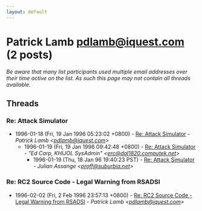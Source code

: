```yaml
---
layout: default
---
```


# Patrick Lamb <pdlamb@iquest.com> (2 posts)

_Be aware that many list participants used multiple email addresses over their time active on the list. As such this page may not contain all threads available._

## Threads

### Re: Attack Simulator
+ 1996-01-18 (Fri, 19 Jan 1996 05:23:02 +0800) - [Re: Attack Simulator](/archive/1996/01/07ebd771475c7086868b207ba32890fefaeaefb652adae89e2078bf17ae16ac8) - _Patrick Lamb \<pdlamb@iquest.com\>_
  + 1996-01-19 (Fri, 19 Jan 1996 09:42:48 +0800) - [Re: Attack Simulator](/archive/1996/01/ec0798ffb89677d13a4756247374f81ff57dd1cbc42db1ea9f5846cb002b1e7c) - _"Ed Carp, KHIJOL SysAdmin" \<erc@dal1820.computek.net\>_
    + 1996-01-19 (Thu, 18 Jan 96 19:40:23 PST) - [Re: Attack Simulator](/archive/1996/01/bb9aaa3a239e2241d8d28dfa0f465f650efded54f1b0ad658b51b93e894d30e6) - _Julian Assange \<proff@suburbia.net\>_

### Re: RC2 Source Code - Legal Warning from RSADSI
+ 1996-02-02 (Fri, 2 Feb 1996 23:57:13 +0800) - [Re: RC2 Source Code - Legal Warning from RSADSI](/archive/1996/02/c479942304d49a8f8f87d121f27814bba14ffc2adc5421af0ac0c261cb78464b) - _Patrick Lamb \<pdlamb@iquest.com\>_

